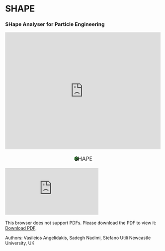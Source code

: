 # SHAPE
###  SHape Analyser for Particle Engineering

<embed src="https://github.com/vsangelidakis/SHAPE/blob/master/figures/SHAPE_Logo_Extended.pdf" width="500" height="375" 
 type="application/pdf">

<p align="center"><img width=12.5% src="https://github.com/vsangelidakis/SHAPE/blob/master/figures/SHAPE_Logo_Extended.pdf"></p>

<object data="https://github.com/vsangelidakis/SHAPE/blob/master/figures/SHAPE_Logo_Extended.pdf" type="application/pdf" width="12.5%">
    <embed src="https://github.com/vsangelidakis/SHAPE/blob/master/figures/SHAPE_Logo_Extended.pdf" type="application/pdf">
        <p>This browser does not support PDFs. Please download the PDF to view it: <a href="https://github.com/vsangelidakis/SHAPE/blob/master/figures/SHAPE_Logo_Extended.pdf">Download PDF</a>.</p>
    </embed>
</object>

Authors: Vasileios Angelidakis, Sadegh Nadimi, Stefano Utili
Newcastle University, UK




